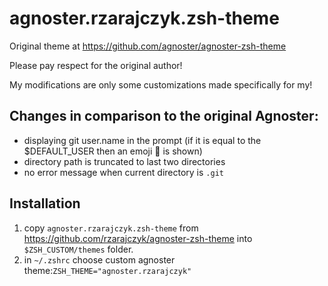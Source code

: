 # agnoster.rzarajczyk.zsh-theme

Original theme at https://github.com/agnoster/agnoster-zsh-theme

Please pay respect for the original author!

My modifications are only some customizations made specifically for my!

## Changes in comparison to the original Agnoster:
 * displaying git user.name in the prompt (if it is equal to the $DEFAULT_USER then an emoji 🧑 is shown)
 * directory path is truncated to last two directories
 * no error message when current directory is `.git`

## Installation
1. copy `agnoster.rzarajczyk.zsh-theme` from https://github.com/rzarajczyk/agnoster-zsh-theme into `$ZSH_CUSTOM/themes` folder.
2. in `~/.zshrc` choose custom agnoster theme:`ZSH_THEME="agnoster.rzarajczyk"`

